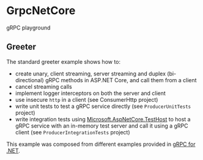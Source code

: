 # GrpcNetCore

gRPC playground

## Greeter

The standard greeter example shows how to:

- create unary, client streaming, server streaming and duplex (bi-directional) gRPC methods in ASP.NET Core, and call them from a client
- cancel streaming calls
- implement logger interceptors on both the server and client
- use insecure `http` in a client (see ConsumerHttp project)
- write unit tests to test a gRPC service directly (see `ProducerUnitTests` project)
- write integration tests using [Microsoft.AspNetCore.TestHost](https://www.nuget.org/packages/Microsoft.AspNetCore.TestHost/) to host a gRPC service with an in-memory test server and call it using a gRPC client (see `ProducerIntegrationTests` project)

This example was composed from different examples provided in [gRPC for .NET](https://github.com/grpc/grpc-dotnet).
